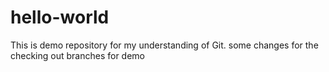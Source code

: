 # hello-world
This is demo repository for my understanding of Git. 
some changes for the checking out branches for demo
